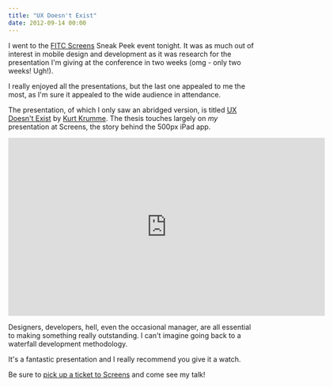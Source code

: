 ```yaml
---
title: "UX Doesn't Exist"
date: 2012-09-14 00:00
---
```


<import><p>I went to the <a href="http://www.fitc.ca">FITC Screens</a> Sneak Peek event tonight. It was as much out of interest in mobile design and development as it was research for the presentation I'm giving at the conference in two weeks (omg - only two weeks! Ugh!). </p>

<p>I really enjoyed all the presentations, but the last one appealed to me the most, as I'm sure it appealed to the wide audience in attendance. </p>

<p>The presentation, of which I only saw an abridged version, is titled <a href="http://vimeo.com/44191790">UX Doesn't Exist</a> by <a href="http://twitter.com/burtbrumme">Kurt Krumme</a>. The thesis touches largely on <em>my</em> presentation at Screens, the story behind the 500px iPad app.</p>
<div class="embed-responsive embed-responsive-16by9"><iframe data-image-dimensions="640x360" mozallowfullscreen="" allowfullscreen="" src="https://player.vimeo.com/video/44191790?wmode=opaque&amp;api=1" width="640" data-embed="true" webkitallowfullscreen="" frameborder="0" height="360" class="embed-responsive-item"></iframe></div>
<p>Designers, developers, hell, even the occasional manager, are all essential to making something really outstanding. I can't imagine going back to a waterfall development methodology. </p>

<p>It's a fantastic presentation and I really recommend you give it a watch. </p>

<p>Be sure to <a href="http://screens2012.eventbrite.com">pick up a ticket to Screens</a> and come see my talk!</p></import>

<!-- more -->

